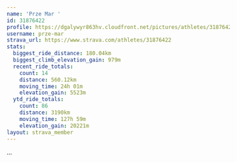 ```yaml
---
name: 'Prze Mar '
id: 31876422
profile: https://dgalywyr863hv.cloudfront.net/pictures/athletes/31876422/22548952/4/large.jpg
username: prze-mar
strava_url: https://www.strava.com/athletes/31876422
stats:
  biggest_ride_distance: 180.04km
  biggest_climb_elevation_gain: 979m
  recent_ride_totals:
    count: 14
    distance: 560.12km
    moving_time: 24h 01m
    elevation_gain: 5523m
  ytd_ride_totals:
    count: 86
    distance: 3190km
    moving_time: 127h 59m
    elevation_gain: 20221m
layout: strava_member
--- 
```

...
